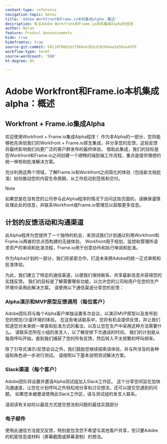 ```yaml
---
content-type: reference
navigation-topic: betas
title: 'Adobe Workfront和Frame.io本机集成alpha：概述'
description: 有关Adobe Workfront和Frame.io本机集成Alpha的信息
author: Nolan
feature: Product Announcements
hide: true
hidefromtoc: true
source-git-commit: 58118f98d2d17960e4383c63b564aa2e56ea49f6
workflow-type: tm+mt
source-wordcount: '580'
ht-degree: 0%

---
```



# Adobe Workfront和Frame.io本机集成alpha：概述

## Workfront + Frame.io集成Alpha

欢迎使用Workfront + Frame.io集成Alpha程序！ 作为本Alpha的一部分，您将能够抢先体验我们的Workfront + Frame.io原生集成，并分享您的反馈，这些反馈将最终影响我们向更广泛的客户群发布的最终体验。 借助此集成，我们的目标是在Workfront和Frame.io之间创建一个顺畅的端到端工作流程，重点是提供理想的统一审核和批准解决方案。

充分利用这两个领域，了解Frame.io和Workfront之间简化的体验（包括新文档批准）如何推动您的内容生命周期，从工作启动到签核和交付。

<!--
Learn more about 

This program and feedback participation activities: <link> 

The new experience and features and how you can test them: <link> 
-->

>[!NOTE]
>
>如果您是在没有您的公司参与此Alpha程序的情况下访问这些页面的，请确保谨慎处理此处的信息，并联系Workfront或Frame.io管理员以获取更多信息。

## 计划的反馈活动和沟通渠道

此Alpha程序为您提供了一个独特的机会，来测试我们计划通过利用Workfront和Frame.io两者的优点而构建的无缝体验。 Workfront用于规划、监控和管理所请求资产的审阅和批准流程，Frame.io用于创意协作和执行审阅和批准。

作为Alpha计划的一部分，我们将紧密合作，打造未来跨Adobe的统一正式审核和批准体验。

为此，我们建立了特定的通信渠道，以便我们保持联系、共享最新信息并获得您的实践反馈。 我们的目标是了解需要哪些功能，以允许您的公司和用户在您的生产环境中采用此解决方案。 请使用以下通信渠道分享您的反馈：

### Alpha演示和MVP原型反馈调用（每位客户）

Adobe团队将与每个Alpha客户单独设置多次会议，以演示MVP原型以及发布到您的预览/沙盒环境的体验。 在这些电话联系中，您将有机会提供反馈，并让我们知道您对未来统一审查和批准方式的看法，以及让您在生产中采用这种方法需要什么。 请联系您所在小组的发言人，以了解安排下次通话的时间。 我们的计划是从每周呼叫开始，直到我们捕获了您的所有反馈，然后转入不太频繁的呼叫频率。

除了引导式演示/反馈会议之外，我们鼓励您继续探索该体验，并与所涉及的各种组和角色进一步进行测试。 请按照以下基本说明测试解决方案。

### Slack渠道（每个客户）

Adobe团队将设置并邀请Alpha测试组加入Slack工作区。 这个分享空间旨在加快沟通速度，让您在计划呼叫之外轻松地分享和讨论想法，还可以提交您遇到的问题。 如果您未被邀请使用此Slack工作区，请与测试组的发言人联系。

请阅读有关如何以最佳方式提交想法和问题的最佳实践部分

### 电子邮件

使用此通信方法提交反馈，特别是包含您不希望与其他客户共享，但只要Adobe的机密信息或材料（屏幕截图或屏幕录制）的想法。


<!--
## Send feedback 

We value your input and believe that your perspective is crucial in helping us create the best experience possible. Because we're specifically looking at understanding what capabilities would be required to have you adopt the solution in Production, please   

Mention it during our regular demo/feedback calls 

Share it on our alpha program slack channel  

Or send it via e-mail to ossmann@adobe.com 

### How to best submit ideas 

Please try to give as much context as possible by describing 

The goal you want to achieve (aka "Job-to-be-done") 

the problem that keeps you from achieving this goal 

how a potential solution could look like 

Don't forget to include screenshots or screen recordings as well as examples to best describe your idea.  

## How to best submit issues / bugs 

In case you discover any issues or bugs please share them via our Slack channel so it's easier for the team to ask questions and have them resolved as soon as possible. 

Please try to give as much context as possible by answering the following questions: 

What did you expect to happen? 

What really happened? 

Steps to reproduce the issue?  

Please attach a screenshot if possible -->
